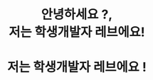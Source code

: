<html>
    <h1 align="center"> 안녕하세요 ?,<br />저는 학생개발자 레브에요! </h1>
    <h1 align="center">저는 학생개발자 레브에요 !</h1>
</html>
